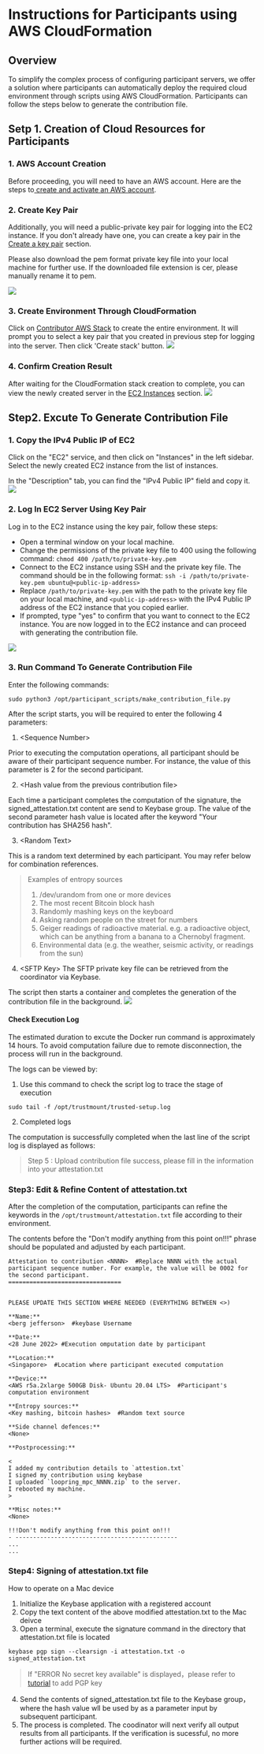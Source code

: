 # Instructions for Participants using AWS CloudFormation

## Overview
To simplify the complex process of configuring participant servers, we offer a solution where participants can automatically deploy the required cloud environment through scripts using AWS CloudFormation. Participants can follow the steps below to generate the contribution file.

## Setp 1. Creation of Cloud Resources for Participants

### 1. AWS Account Creation
Before proceeding, you will need to have an AWS account. Here are the steps to[ create and activate an AWS account](https://aws.amazon.com/premiumsupport/knowledge-center/create-and-activate-aws-account/).

### 2. Create Key Pair
Additionally, you will need a public-private key pair for logging into the EC2 instance. If you don't already have one, you can create a key pair in the [Create a key pair](https://ap-southeast-1.console.aws.amazon.com/ec2/home?region=ap-southeast-1#CreateKeyPair) section. 

Please also download the pem format private key file into your local machine for further use. 
If the downloaded file extension is cer, please manually rename it to pem.

![](https://i.imgur.com/ulGOhWc.gif)


### 3. Create Environment Through CloudFormation
Click on [Contributor AWS Stack](https://ap-southeast-1.console.aws.amazon.com/cloudformation/home?region=ap-southeast-1#/stacks/quickcreate?templateURL=https://s3-trusted-setup-contributor.s3.ap-southeast-1.amazonaws.com/contributor-stack.yaml&stackName=contributor-stack) to create the entire environment. It will prompt you to select a key pair that you created in previous step for logging into the server. Then click 'Create stack' button.
![](https://i.imgur.com/fJrxo6A.gif)

### 4. Confirm Creation Result
After waiting for the CloudFormation stack creation to complete, you can view the newly created server in the [EC2 Instances](https://ap-southeast-1.console.aws.amazon.com/ec2/home?region=ap-southeast-1#Instances:instanceState=running) section.
![](https://i.imgur.com/pA0OwIS.gif)


## Step2. Excute To Generate Contribution File

### 1. Copy the IPv4 Public IP of EC2
Click on the "EC2" service, and then click on "Instances" in the left sidebar. Select the newly created EC2 instance from the list of instances.

In the "Description" tab, you can find the "IPv4 Public IP" field and copy it.
![](https://i.imgur.com/ILKNkSA.gif)

### 2. Log In EC2 Server Using Key Pair

Log in to the EC2 instance using the key pair, follow these steps:

* Open a terminal window on your local machine.
* Change the permissions of the private key file to 400 using the following command: 
  `chmod 400 /path/to/private-key.pem`
* Connect to the EC2 instance using SSH and the private key file. The command should be in the following format: 
`ssh -i /path/to/private-key.pem ubuntu@<public-ip-address>`
* Replace `/path/to/private-key.pem` with the path to the private key file on your local machine, and `<public-ip-address>` with the IPv4 Public IP address of the EC2 instance that you copied earlier.
* If prompted, type "yes" to confirm that you want to connect to the EC2 instance. You are now logged in to the EC2 instance and can proceed with generating the contribution file.

![](https://i.imgur.com/LYv34lx.gif)

### 3. Run Command To Generate Contribution File

Enter the following commands:

`sudo python3 /opt/participant_scripts/make_contribution_file.py`

After the script starts, you will be required to enter the following 4 parameters:

1. \<Sequence Number> 

Prior to executing the computation operations, all participant should be aware of their participant sequence number. For instance, the value of this parameter is 2 for the second participant.

2. \<Hash value from the previous contribution file>

Each time a participant completes the computation of the signature, the signed_attestation.txt content are send to Keybase group. The value of the second parameter hash value is located after the keyword "Your contribution has SHA256 hash".

3. \<Random Text>

This is a random text determined by each participant. You may refer below for combination references.
> Examples of entropy sources
> 1. /dev/urandom from one or more devices
> 2. The most recent Bitcoin block hash
> 3. Randomly mashing keys on the keyboard
> 4. Asking random people on the street for numbers
> 5. Geiger readings of radioactive material. e.g. a radioactive object, which can be anything from a banana to a Chernobyl fragment.
> 6. Environmental data (e.g. the weather, seismic activity, or readings from the sun)

4. \<SFTP Key>
The SFTP private key file can be retrieved from the coordinator via Keybase.

The script then starts a container and completes the generation of the contribution file in the background. 
![](https://i.imgur.com/2YSc0kY.gif)

#### Check Execution Log
    
The estimated duration to excute the Docker run command is approximately 14 hours. To avoid computation failure due to remote disconnection, the process will run in the background.
    
The logs can be viewed by:

1. Use this command to check the script log to trace the stage of execution
```console
sudo tail -f /opt/trustmount/trusted-setup.log
```

2. Completed logs

The computation is successfully completed when the last line of the script log is displayed as follows:
> Step 5 : Upload contribution file success, please fill in the information into your attestation.txt


### Step3: Edit & Refine Content of attestation.txt

After the completion of the computation, participants can refine the keywords in the `/opt/trustmount/attestation.txt` file according to their environment.

The contents before the "Don't modify anything from this point on!!!" phrase should be populated and adjusted by each participant.



 ```
Attestation to contribution <NNNN>  #Replace NNNN with the actual participant sequence number. For example, the value will be 0002 for the second participant.
================================


PLEASE UPDATE THIS SECTION WHERE NEEDED (EVERYTHING BETWEEN <>)
 
**Name:**
<berg jefferson>  #keybase Username
 
**Date:**
<28 June 2022> #Execution omputation date by participant
 
**Location:**
<Singapore>  #Location where participant executed computation
 
**Device:**
<AWS r5a.2xlarge 500GB Disk- Ubuntu 20.04 LTS>  #Participant's computation environment
 
**Entropy sources:**
<Key mashing, bitcoin hashes>  #Random text source
 
**Side channel defences:**
<None>
 
**Postprocessing:**

<
 I added my contribution details to `attestion.txt`
 I signed my contribution using keybase
 I uploaded `loopring_mpc_NNNN.zip` to the server.
 I rebooted my machine.
>
 
**Misc notes:**
 <None>
     
 !!!Don't modify anything from this point on!!!
 - ---------------------------------------------- 
 ...
 ...
```


### Step4: Signing of attestation.txt file
How to operate on a Mac device

1. Initialize the Keybase application with a registered account
2. Copy the text content of the above modified attestation.txt to the Mac deivce
3. Open a terminal, execute the signature command in the directory that attestation.txt file is located

```console
keybase pgp sign --clearsign -i attestation.txt -o signed_attestation.txt
```

> If "ERROR No secret key available" is displayed，please refer to [tutorial](https://docs.crp.to/importpgp.html#generating-keys-keybase) to add PGP key

4. Send the contents of signed_attestation.txt file to the Keybase group，where the hash value wll be used by as a parameter input by subsequent participant.
5. The process is completed. The coodinator will next verify all output results from all participants. If the verification is sucessful, no more further actions will be required.
